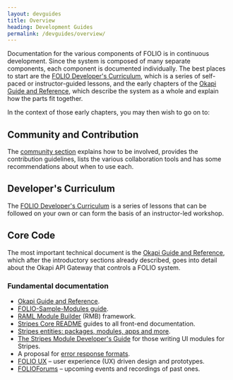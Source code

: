 ```yaml
---
layout: devguides
title: Overview
heading: Development Guides
permalink: /devguides/overview/
---
```


Documentation for the various components of FOLIO is in continuous
development. Since the system is composed of many separate components,
each component is documented individually. The best places to start are
the [FOLIO Developer's Curriculum](/tutorials/foliocurriculumintro/), which
is a series of self-paced or instructor-guided lessons, and the early chapters
of the [Okapi Guide and Reference](https://github.com/folio-org/okapi/blob/master/doc/guide.md),
which describe the system as a whole and explain how the parts fit
together.

In the context of those early chapters, you may then wish to go on to:

## Community and Contribution

The [community section](/community/) explains how to be involved,
provides the contribution guidelines, lists the various collaboration tools
and has some recommendations about when to use each.

## Developer's Curriculum
The [FOLIO Developer's Curriculum](/tutorials/foliocurriculumintro/) is a series
of lessons that can be followed on your own or can form the basis of an
instructor-led workshop.

## Core Code

The most important technical document is the
[Okapi Guide and Reference](https://github.com/folio-org/okapi/blob/master/doc/guide.md),
which after the introductory sections already described, goes into
detail about the Okapi API Gateway that controls a FOLIO system.

### Fundamental documentation

- [Okapi Guide and Reference](https://github.com/folio-org/okapi/blob/master/doc/guide.md).
- [FOLIO-Sample-Modules guide](https://github.com/folio-org/folio-sample-modules/blob/master/README.md).
- [RAML Module Builder](https://github.com/folio-org/raml-module-builder) (RMB) framework.
- [Stripes Core README](https://github.com/folio-org/stripes-core/blob/master/README.md)
guides to all front-end documentation.
- [Stripes entities: packages, modules, apps and more](https://github.com/folio-org/stripes-core/blob/master/doc/modules-apps-etc.md).
- [The Stripes Module Developer's Guide](https://github.com/folio-org/stripes-core/blob/master/doc/dev-guide.md)
for those writing UI modules for Stripes.
- A proposal for [error response formats](https://github.com/folio-org/okapi/blob/master/doc/error-formats-in-folio.md).
- [FOLIO UX](http://ux.folio.org/) – user experience (UX) driven design and prototypes.
- [FOLIOForums](https://www.openlibraryenvironment.org/archives/category/olfforum) – upcoming events and recordings of past ones.

